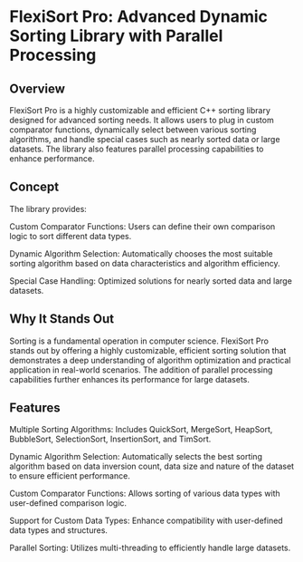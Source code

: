 # FlexiSort Pro: Advanced Dynamic Sorting Library with Parallel Processing

## Overview

FlexiSort Pro is a highly customizable and efficient C++ sorting library designed for advanced sorting needs.
It allows users to plug in custom comparator functions, dynamically select between various sorting algorithms, and handle special cases such as nearly sorted data or large datasets.
The library also features parallel processing capabilities to enhance performance.

## Concept

The library provides:

Custom Comparator Functions: Users can define their own comparison logic to sort different data types.

Dynamic Algorithm Selection: Automatically chooses the most suitable sorting algorithm based on data characteristics and algorithm efficiency.

Special Case Handling: Optimized solutions for nearly sorted data and large datasets.

## Why It Stands Out

Sorting is a fundamental operation in computer science. FlexiSort Pro stands out by offering a highly customizable, efficient sorting solution that demonstrates a deep understanding of algorithm optimization and practical application in real-world scenarios. The addition of parallel processing capabilities further enhances its performance for large datasets.

## Features

Multiple Sorting Algorithms: Includes QuickSort, MergeSort, HeapSort, BubbleSort, SelectionSort, InsertionSort, and TimSort.

Dynamic Algorithm Selection: Automatically selects the best sorting algorithm based on data inversion count, data size and nature of the dataset to ensure efficient performance.

Custom Comparator Functions: Allows sorting of various data types with user-defined comparison logic.

Support for Custom Data Types: Enhance compatibility with user-defined data types and structures.

Parallel Sorting: Utilizes multi-threading to efficiently handle large datasets.

